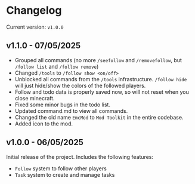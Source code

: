 # Changelog
Current version: `v1.0.0`

## v1.1.0 - 07/05/2025
- Grouped all commands (no more `/seefollow` and `/removefollow`, but `/follow list` and `/follow remove`)
- Changed `/tools` to `/follow show <on/off>`
- Unblocked all commands from the `/tools` infrastructure. `/follow hide` will just hide/show the colors of the followed players.
- Follow and todo data is properly saved now, so will not reset when you close minecraft.
- Fixed some minor bugs in the todo list.
- Updated command.md to view all commands.
- Changed the old name `EmcMod` to `Mod Toolkit` in the entire codebase.
- Added icon to the mod.

## v1.0.0 - 06/05/2025
Initial release of the project. Includes the following features:
- `Follow` system to follow other players
- `Task` system to create and manage tasks